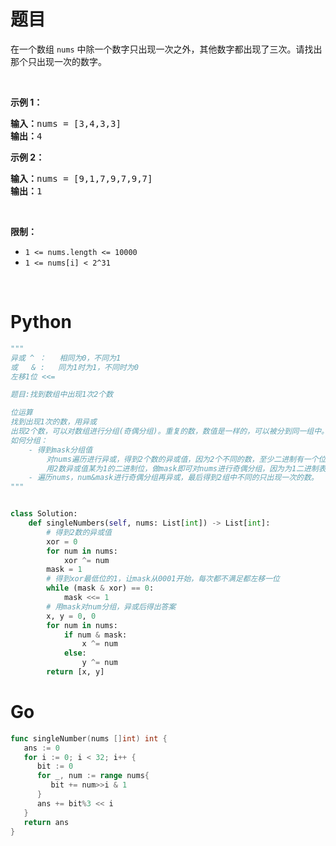 # 题目

<p>在一个数组 <code>nums</code> 中除一个数字只出现一次之外，其他数字都出现了三次。请找出那个只出现一次的数字。</p>

<p>&nbsp;</p>

<p><strong>示例 1：</strong></p>

<pre><strong>输入：</strong>nums = [3,4,3,3]
<strong>输出：</strong>4
</pre>

<p><strong>示例 2：</strong></p>

<pre><strong>输入：</strong>nums = [9,1,7,9,7,9,7]
<strong>输出：</strong>1</pre>

<p>&nbsp;</p>

<p><strong>限制：</strong></p>

<ul>
	<li><code>1 &lt;= nums.length &lt;= 10000</code></li>
	<li><code>1 &lt;= nums[i] &lt; 2^31</code></li>
</ul>

<p>&nbsp;</p>

# Python

```python
"""
异或 ^ ：   相同为0，不同为1
或   & :   同为1时为1，不同时为0
左移1位 <<=

题目:找到数组中出现1次2个数

位运算
找到出现1次的数，用异或
出现2个数，可以对数组进行分组(奇偶分组)。重复的数，数值是一样的，可以被分到同一组中。
如何分组：
    - 得到mask分组值
        对nums遍历进行异或，得到2个数的异或值，因为2个不同的数，至少二进制有一个位是不同的。
        用2数异或值某为1的二进制位，做mask即可对nums进行奇偶分组，因为为1二进制表示这是不同的地方。
    - 遍历nums，num&mask进行奇偶分组再异或，最后得到2组中不同的只出现一次的数。
"""


class Solution:
    def singleNumbers(self, nums: List[int]) -> List[int]:
        # 得到2数的异或值
        xor = 0
        for num in nums:
            xor ^= num
        mask = 1
        # 得到xor最低位的1，让mask从0001开始，每次都不满足都左移一位
        while (mask & xor) == 0:
            mask <<= 1
        # 用mask对num分组，异或后得出答案
        x, y = 0, 0
        for num in nums:
            if num & mask:
                x ^= num
            else:
                y ^= num
        return [x, y]
```

# Go

```go
func singleNumber(nums []int) int {
   ans := 0
   for i := 0; i < 32; i++ {
      bit := 0
      for _, num := range nums{
         bit += num>>i & 1
      }
      ans += bit%3 << i
   }
   return ans
}
```